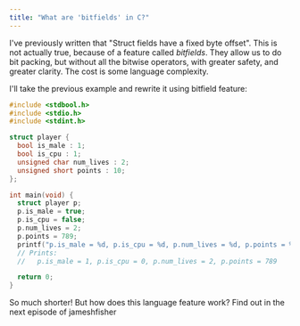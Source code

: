 ```yaml
---
title: "What are 'bitfields' in C?"
---
```


I've previously written that "Struct fields have a fixed byte offset". This is not actually true, because of a feature called _bitfields_. They allow us to do bit packing, but without all the bitwise operators, with greater safety, and greater clarity. The cost is some language complexity.

I'll take the previous example and rewrite it using bitfield feature:

```c
#include <stdbool.h>
#include <stdio.h>
#include <stdint.h>

struct player {
  bool is_male : 1;
  bool is_cpu : 1;
  unsigned char num_lives : 2;
  unsigned short points : 10;
};

int main(void) {
  struct player p;
  p.is_male = true;
  p.is_cpu = false;
  p.num_lives = 2;
  p.points = 789;
  printf("p.is_male = %d, p.is_cpu = %d, p.num_lives = %d, p.points = %d\n", p.is_male, p.is_cpu, p.num_lives, p.points);
  // Prints:
  //   p.is_male = 1, p.is_cpu = 0, p.num_lives = 2, p.points = 789

  return 0;
}
```

So much shorter! But how does this language feature work? Find out in the next episode of jameshfisher
